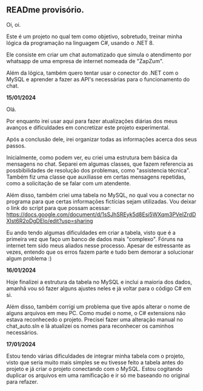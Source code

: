 ## READme provisório.

Oi, oi. 

Este é um projeto no qual tem como objetivo, sobretudo, treinar minha lógica da programação na linguagem C#, usando o .NET 8. 

Ele consiste em criar um chat automatizado que simula o atendimento por whatsapp de uma empresa de internet nomeada de "ZapZum".

Além da lógica, também quero tentar usar o conector do .NET com o MySQL e aprender a fazer as API's necessárias para o funcionamento do chat.


**15/01/2024**

Olá.

Por enquanto irei usar aqui para fazer atualizações diárias dos meus avanços e dificuldades em concretizar este projeto experimental. 

Após a conclusão dele, irei organizar todas as informações acerca dos seus passos. 

Inicialmente, como podem ver, eu criei uma estrutura bem básica da mensagens no chat. 
Separei em algumas classes, que fazem referencia as possbibilidades de resolução dos problemas, como "assistencia técnica".
Também fiz uma classe que auxiliasse em certas mensagens repetidas, como a solicitação de se falar com um atendente. 

Além disso, também criei uma tabela no MySQL, no qual vou a conectar no programa para que certas informações fictícias sejam utilizadas. 
Vou deixar o link do script para que possam acessar: https://docs.google.com/document/d/1sSJhSREyk5d8Esi5WXqm3PVeIZrdDXIst6R2oDgDElo/edit?usp=sharing

Eu ando tendo algumas dificuldades em criar a tabela, visto que é a primeira vez que faço um banco de dados mais "complexo". 
Fóruns na internet tem sido meus aliados nesse processo. 
Apesar de estressante as vezes, entendo que os erros fazem parte e tudo bem demorar a solucionar algum problema :)


**16/01/2024**

Hoje finalizei a estrutura da tabela no MySQL e inclui a maioria dos dados, amanhã vou só fazer alguns ajustes neles e já voltar para o código C# em si.

Além disso, também corrigi um problema que tive após alterar o nome de alguns arquivos em meu PC. Como mudei o nome, o C# extensions não estava reconhecedo o projeto. Precisei fazer uma alteração manual no chat_auto.sln e lá atualizei os nomes para reconhecer os caminhos necessários.


**17/01/2024** 

Estou tendo várias dificuldades de integrar minha tabela com o projeto, visto que seria muito mais simples se eu tivesse feito a tabela antes do projeto e já criar o projeto conectando com o MySQL. Estou cogitando duplicar os arquivos em uma ramificação e ir só me baseando no original para refazer.
